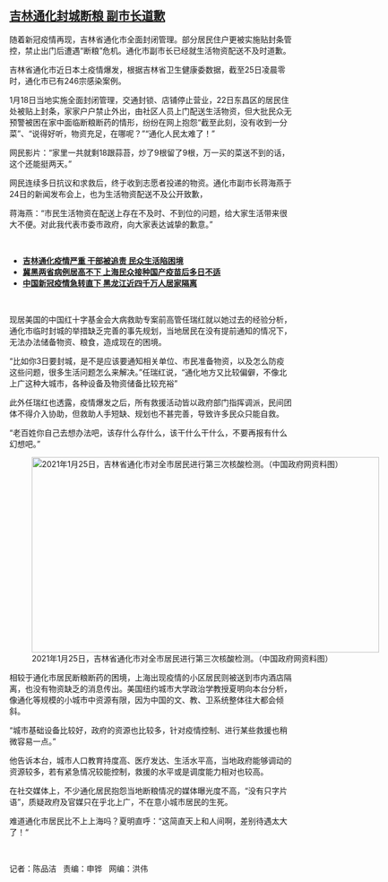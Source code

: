 <!--1611611075000-->
[吉林通化封城断粮 副市长道歉](https://www.rfa.org/mandarin/yataibaodao/huanjing/cm-01252021092104.html)
------

<p></p><p>随着新冠疫情再现，吉林省通化市全面封闭管理。部分居民住户更被实施贴封条管控，禁止出门后遭遇“断粮”危机。通化市副市长已经就生活物资配送不及时道歉。</p><p>吉林省通化市近日本土疫情爆发，根据吉林省卫生健康委数据，截至25日凌晨零时，通化市已有246宗感染案例。</p><p>1月18日当地实施全面封闭管理，交通封锁、店铺停止营业，22日东昌区的居民住处被贴上封条，家家户户禁止外出，由社区人员上门配送生活物资，但大批民众无预警被困在家中面临断粮断药的情形，纷纷在网上抱怨“截至此刻，没有收到一分菜”、“说得好听，物资充足，在哪呢？”“通化人民太难了！”</p><p>网民影片：“家里一共就剩18跟蒜苔，炒了9根留了9根，万一买的菜送不到的话，这个还能挺两天。”</p><p>网民连续多日抗议和求救后，终于收到志愿者投递的物资。通化市副市长蒋海燕于24日的新闻发布会上，也为生活物资配送不及公开致歉，</p><p>蒋海燕：“市民生活物资在配送上存在不及时、不到位的问题，给大家生活带来很大不便。对此我代表市委市政府，向大家表达诚挚的歉意。”</p><p><br/></p><ul><li><a href="https://www.rfa.org/mandarin/Xinwen/9-01242021153052.html"><strong>吉林通化疫情严重 干部被追责 民众生活陷困境</strong></a></li><li><strong><a href="https://www.rfa.org/mandarin/yataibaodao/huanjing/ql1-01152021041935.html">冀黑两省病例居高不下 上海民众接种国产疫苗后多日不适</a></strong></li><li><strong><a href="https://www.rfa.org/mandarin/yataibaodao/huanjing/ql-01142021053927.html">中国新冠疫情急转直下 黑龙江近四千万人居家隔离</a></strong></li></ul><p><br/></p><p>现居美国的中国红十字基金会大病救助专案前高管任瑞红就以她过去的经验分析，通化市临时封城的举措缺乏完善的事先规划，当地居民在没有提前通知的情况下，无法办法储备物资、粮食，造成现在的困境。</p><p>“比如你3日要封城，是不是应该要通知相关单位、市民准备物资，以及怎么防疫这些问题，很多生活问题怎么来解决。”任瑞红说，“通化地方又比较偏僻，不像北上广这种大城市，各种设备及物资储备比较充裕”</p><p>此外任瑞红也透露，疫情爆发之后，所有救援活动皆以政府部门指挥调派，民间团体不得介入协助，但救助人手短缺、规划也不甚完善，导致许多民众只能自救。</p><p>“老百姓你自己去想办法吧，该存什么存什么，该干什么干什么，不要再报有什么幻想吧。”</p><p><figure class="image-richtext image-inline captioned" style="width:620px;"><img alt="2021年1月25日，吉林省通化市对全市居民进行第三次核酸检测。（中国政府网资料图）" height="349" src="https://www.rfa.org/mandarin/yataibaodao/huanjing/cm-01252021092104.html/cm0125.jpg/@@images/f56a80d7-56f3-4f1f-8d8c-a4c9ea2a1c12.png" title="cm0125.jpg" width="620"/><figcaption class="image-caption">2021年1月25日，吉林省通化市对全市居民进行第三次核酸检测。（中国政府网资料图）</figcaption><small></small></figure></p><p>相较于通化市居民断粮断药的困境，上海出现疫情的小区居民则被送到市内酒店隔离，也没有物资缺乏的消息传出。美国纽约城市大学政治学教授夏明向本台分析，像通化等规模的小城市中资源有限，因为中国的文、教、卫系统整体往大都会倾斜。</p><p>“城市基础设备比较好，政府的资源也比较多，针对疫情控制、进行某些救援也稍微容易一点。”</p><p>他告诉本台，城市人口教育持度高、医疗发达、生活水平高，当地政府能够调动的资源较多，若有紧急情况较能控制，救援的水平或是调度能力相对也较高。</p><p>在社交媒体上，不少通化居民抱怨当地断粮情况的媒体曝光度不高，“没有只字片语”，质疑政府及官媒只在乎北上广，不在意小城市居民的生死。</p><p>难道通化市居民比不上上海吗？夏明直呼：“这简直天上和人间啊，差别待遇太大了！“</p><p><br/></p><p>记者：陈品洁   责编：申铧   网编：洪伟</p>
